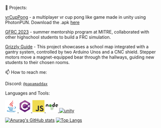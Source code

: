 
<!--
**papamaddax/papamaddax** is a ✨ _special_ ✨ repository because its `README.md` (this file) appears on your GitHub profile.

Here are some ideas to get you started:

- 🔭 I’m currently working on ...
- 🌱 I’m currently learning ...
- 👯 I’m looking to collaborate on ...
- 🤔 I’m looking for help with ...
- 💬 Ask me about ...
- 📫 How to reach me: ...
- 😄 Pronouns: ...
- ⚡ Fun fact: ...
-->
🔭 Projects:

[vrCupPong](https://github.com/maddaxlallatin/cupPong) - a multiplayer vr cup pong like game made in unity using PhotonPUN. Download the .apk [here](https://github.com/maddaxlallatin/maddaxlallatin/releases/download/release/build.apk)

[GFRC 2023](https://github.com/maddaxlallatin/GFRC_2023) - summer mentorship program at MITRE, collaborated with other highschool students to build a FRC simulation.

[Grizzly Guide](https://github.com/maddaxlallatin/grizzlyGuide) - This project showcases a school map integrated with a gantry system, controlled by two Arduino Unos and a CNC shield. Stepper motors move a magnet-equipped bear through the hallways, guiding new students to their chosen rooms.

 📫 How to reach me:

Discord: [`@papamaddax`](https://discord.com/users/413624855510908929)

Languages and Tools:

<p align="left"> <a href="https://www.java.com" target="_blank" rel="noreferrer"> <img src="https://raw.githubusercontent.com/devicons/devicon/master/icons/java/java-original.svg" alt="java" width="40" height="40"/> </a> <a href="https://learn.microsoft.com/en-us/dotnet/csharp/" target="_blank" rel="noreferrer"> <img src="https://raw.githubusercontent.com/devicons/devicon/master/icons/csharp/csharp-original.svg" alt="c#" width="40" height="40"/> </a> <a href="https://developer.mozilla.org/en-US/docs/Web/JavaScript" target="_blank" rel="noreferrer"> <img src="https://raw.githubusercontent.com/devicons/devicon/master/icons/javascript/javascript-original.svg" alt="javascript" width="40" height="40"/> </a> <a href="https://nodejs.org" target="_blank" rel="noreferrer"> <img src="https://raw.githubusercontent.com/devicons/devicon/master/icons/nodejs/nodejs-original-wordmark.svg" alt="nodejs" width="40" height="40"/> </a> <a href="https://unity.com/" target="_blank" rel="noreferrer"> <img src="https://www.vectorlogo.zone/logos/unity3d/unity3d-icon.svg" alt="unity" width="40" height="40"/> </a> </p>

[![Anurag's GitHub stats](https://github-readme-stats.vercel.app/api?username=maddaxlallatin&count_private=true)](https://github.com/anuraghazra/github-readme-stats)
[![Top Langs](https://github-readme-stats.vercel.app/api/top-langs/?username=maddaxlallatin&layout=compact)](https://github.com/anuraghazra/github-readme-stats)


